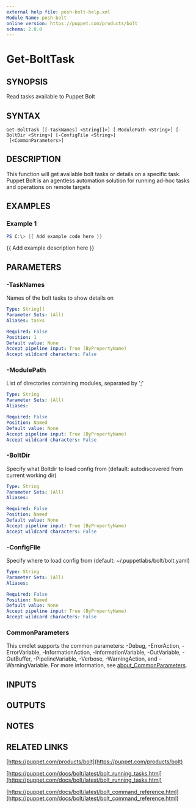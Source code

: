 ```yaml
---
external help file: posh-bolt-help.xml
Module Name: posh-bolt
online version: https://puppet.com/products/bolt
schema: 2.0.0
---
```


# Get-BoltTask

## SYNOPSIS
Read tasks available to Puppet Bolt

## SYNTAX

```
Get-BoltTask [[-TaskNames] <String[]>] [-ModulePath <String>] [-BoltDir <String>] [-ConfigFile <String>]
 [<CommonParameters>]
```

## DESCRIPTION
This function will get available bolt tasks or details
on a specific task.
Puppet Bolt is an agentless automation
solution for running ad-hoc tasks and operations on remote targets

## EXAMPLES

### Example 1
```powershell
PS C:\> {{ Add example code here }}
```

{{ Add example description here }}

## PARAMETERS

### -TaskNames
Names of the bolt tasks to show details on

```yaml
Type: String[]
Parameter Sets: (All)
Aliases: tasks

Required: False
Position: 1
Default value: None
Accept pipeline input: True (ByPropertyName)
Accept wildcard characters: False
```

### -ModulePath
List of directories containing modules, separated by ';'

```yaml
Type: String
Parameter Sets: (All)
Aliases:

Required: False
Position: Named
Default value: None
Accept pipeline input: True (ByPropertyName)
Accept wildcard characters: False
```

### -BoltDir
Specify what Boltdir to load config from (default: autodiscovered from current working dir)

```yaml
Type: String
Parameter Sets: (All)
Aliases:

Required: False
Position: Named
Default value: None
Accept pipeline input: True (ByPropertyName)
Accept wildcard characters: False
```

### -ConfigFile
Specify where to load config from (default: ~/.puppetlabs/bolt/bolt.yaml)

```yaml
Type: String
Parameter Sets: (All)
Aliases:

Required: False
Position: Named
Default value: None
Accept pipeline input: True (ByPropertyName)
Accept wildcard characters: False
```

### CommonParameters
This cmdlet supports the common parameters: -Debug, -ErrorAction, -ErrorVariable, -InformationAction, -InformationVariable, -OutVariable, -OutBuffer, -PipelineVariable, -Verbose, -WarningAction, and -WarningVariable. For more information, see [about_CommonParameters](http://go.microsoft.com/fwlink/?LinkID=113216).

## INPUTS

## OUTPUTS

## NOTES

## RELATED LINKS

[https://puppet.com/products/bolt](https://puppet.com/products/bolt)

[https://puppet.com/docs/bolt/latest/bolt_running_tasks.html](https://puppet.com/docs/bolt/latest/bolt_running_tasks.html)

[https://puppet.com/docs/bolt/latest/bolt_command_reference.html](https://puppet.com/docs/bolt/latest/bolt_command_reference.html)

